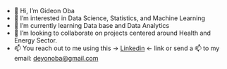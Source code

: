 - 👋 Hi, I’m Gideon Oba
- 👀 I’m interested in Data Science, Statistics, and Machine Learning
- 🌱 I’m currently learning Data base and Data Analytics
- 💞️ I’m looking to collaborate on projects centered around Health and Energy Sector.
- 📫 You reach out to me using this -> [Linkedin](www.linkedin.com/in/gideon-oba) <- link or send a 📫 to my email: deyonoba@gmail.com


